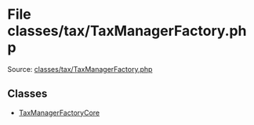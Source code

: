 File classes/tax/TaxManagerFactory.php
=========

Source: [classes/tax/TaxManagerFactory.php](https://github.com/PrestaShop/PrestaShop/blob/1.6.0.7/classes/tax/TaxManagerFactory.php)


Classes
-------

* [TaxManagerFactoryCore](class.TaxManagerFactoryCore.md)


